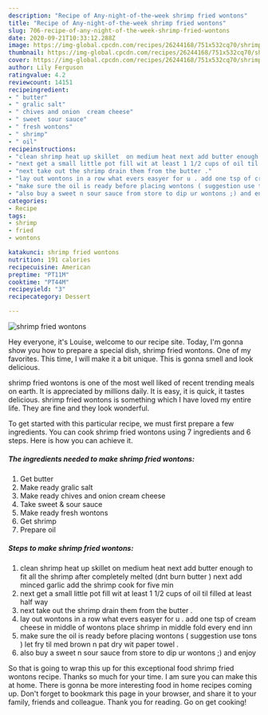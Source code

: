 ```yaml
---
description: "Recipe of Any-night-of-the-week shrimp fried wontons"
title: "Recipe of Any-night-of-the-week shrimp fried wontons"
slug: 706-recipe-of-any-night-of-the-week-shrimp-fried-wontons
date: 2020-09-21T10:33:12.288Z
image: https://img-global.cpcdn.com/recipes/26244168/751x532cq70/shrimp-fried-wontons-recipe-main-photo.jpg
thumbnail: https://img-global.cpcdn.com/recipes/26244168/751x532cq70/shrimp-fried-wontons-recipe-main-photo.jpg
cover: https://img-global.cpcdn.com/recipes/26244168/751x532cq70/shrimp-fried-wontons-recipe-main-photo.jpg
author: Lily Ferguson
ratingvalue: 4.2
reviewcount: 14151
recipeingredient:
- " butter"
- " gralic salt"
- " chives and onion  cream cheese"
- " sweet  sour sauce"
- " fresh wontons"
- " shrimp"
- " oil"
recipeinstructions:
- "clean shrimp heat up skillet  on medium heat next add butter enough to fit all the shrimp after completely melted (dnt burn butter )  next add minced garlic  add the shrimp cook for five min"
- "next get a small little pot fill wit at least 1 1/2 cups of oil til filled at least half way"
- "next take out the shrimp drain them from the butter ."
- "lay out wontons in a row what evers easyer for u . add one tsp of cream cheese in middle of wontons  place shrimp in middle fold every end inn"
- "make sure the oil is ready before placing wontons ( suggestion use tons ) let fry til med brown n pat dry wit paper towel ."
- "also buy a sweet n sour sauce from store to dip ur wontons ;) and enjoy"
categories:
- Recipe
tags:
- shrimp
- fried
- wontons

katakunci: shrimp fried wontons 
nutrition: 191 calories
recipecuisine: American
preptime: "PT11M"
cooktime: "PT44M"
recipeyield: "3"
recipecategory: Dessert

---
```



![shrimp fried wontons](https://img-global.cpcdn.com/recipes/26244168/751x532cq70/shrimp-fried-wontons-recipe-main-photo.jpg)

Hey everyone, it's Louise, welcome to our recipe site. Today, I'm gonna show you how to prepare a special dish, shrimp fried wontons. One of my favorites. This time, I will make it a bit unique. This is gonna smell and look delicious.

shrimp fried wontons is one of the most well liked of recent trending meals on earth. It is appreciated by millions daily. It is easy, it is quick, it tastes delicious. shrimp fried wontons is something which I have loved my entire life. They are fine and they look wonderful.




To get started with this particular recipe, we must first prepare a few ingredients. You can cook shrimp fried wontons using 7 ingredients and 6 steps. Here is how you can achieve it.

<!--inarticleads1-->

##### The ingredients needed to make shrimp fried wontons:

1. Get  butter
1. Make ready  gralic salt
1. Make ready  chives and onion  cream cheese
1. Take  sweet &amp; sour sauce
1. Make ready  fresh wontons
1. Get  shrimp
1. Prepare  oil




<!--inarticleads2-->

##### Steps to make shrimp fried wontons:

1. clean shrimp heat up skillet  on medium heat next add butter enough to fit all the shrimp after completely melted (dnt burn butter )  next add minced garlic  add the shrimp cook for five min
1. next get a small little pot fill wit at least 1 1/2 cups of oil til filled at least half way
1. next take out the shrimp drain them from the butter .
1. lay out wontons in a row what evers easyer for u . add one tsp of cream cheese in middle of wontons  place shrimp in middle fold every end inn
1. make sure the oil is ready before placing wontons ( suggestion use tons ) let fry til med brown n pat dry wit paper towel .
1. also buy a sweet n sour sauce from store to dip ur wontons ;) and enjoy




So that is going to wrap this up for this exceptional food shrimp fried wontons recipe. Thanks so much for your time. I am sure you can make this at home. There is gonna be more interesting food in home recipes coming up. Don't forget to bookmark this page in your browser, and share it to your family, friends and colleague. Thank you for reading. Go on get cooking!
